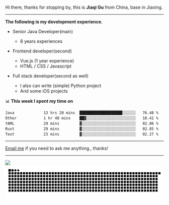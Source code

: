 Hi there, thanks for stopping by, this is **Jiaqi Gu** from China, base in Jiaxing.

---

**The following is my development experience.**

- Senior Java Developer(main)
  - 8 years experiences

- Frontend developer(second)
  - Vue.js (1 year experience)
  - HTML / CSS / Javascript
  
- Full stack developer(second as well)
  - I also can write (simple) Python project
  - And some iOS projects

📊 **This week I spent my time on**
<!--START_SECTION:waka-->

```txt
Java             13 hrs 20 mins  ███████████████████░░░░░░   76.48 %
Other            1 hr 48 mins    ██▓░░░░░░░░░░░░░░░░░░░░░░   10.41 %
YAML             29 mins         ▓░░░░░░░░░░░░░░░░░░░░░░░░   02.86 %
Rust             29 mins         ▓░░░░░░░░░░░░░░░░░░░░░░░░   02.85 %
Text             23 mins         ▓░░░░░░░░░░░░░░░░░░░░░░░░   02.27 %
```

<!--END_SECTION:waka-->

---

[Email me](mailto:htk2klwgr@mozmail.com?subject=Hiring_from_GitHub) if you need to ask me anything., thanks!

---

![]( https://visitor-badge.glitch.me/badge?page_id=githubgujiaqi)
![]( https://github.com/droid-Q/droid-Q/raw/output/github-contribution-grid-snake.svg#gh-dark-mode-only)
